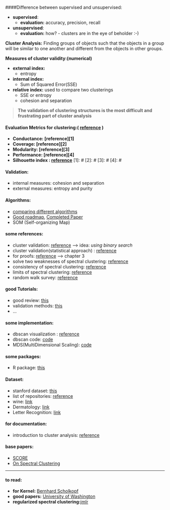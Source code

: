####Difference between supervised and unsupervised:

* **supervised**:
	- **evaluation:** accuracy, precision, recall
* **unsupervised**:
	- **evaluation:** how? - clusters are in the eye of beholder :-)

**Cluster Analysis:** Finding groups of objects such that the objects in a group will be similar to one another and different from the objects in other groups.

**Measures of cluster validity:(numerical)**

* **external index:**
	- entropy
* **internal index:**
	- Sum of Squared Error(SSE)
* **relative index:** used to compare two clusterings
	- SSE or entropy
	- cohesion and separation

> __The validation of clustering structures is the most difficult and frustrating part of cluster analysis__


#### **Evaluation Metrics for clustering:( [reference](#) )**

 * **Conductance: [reference][1]** 
 * **Coverage: [reference][2]**
 * **Modularity: [reference][3]**
 * **Performance: [reference][4]**
 * **Silhouette index : [reference](http://scikit-learn.org/stable/auto_examples/cluster/plot_kmeans_silhouette_analysis.html)**
[1]: #
[2]: #
[3]: #
[4]: #

#### **Validation:**

 * internal measures: cohesion and separation <br>
 * external measures: entropy and purity <br>

#### **Algorithms:**

 * [comparing different algorithms](http://scikit-learn.org/stable/auto_examples/cluster/plot_cluster_comparison.html#example-cluster-plot-cluster-comparison-py)
 * [Good roadmap](http://www.eecs.berkeley.edu/Pubs/TechRpts/2003/CSD-03-1249.pdf), [Completed Paper](http://www.di.ens.fr/~fbach/jmlrfinal_bach06b.pdf)
 * SOM (Self-organizing Map)


#### **some references:**

 * cluster validation: [reference](http://www.cs.kent.edu/~jin/DM08/ClusterValidation.pdf)  --> idea: *using binary search* 
 * cluster validation(statistical approach) : [reference](http://web.itu.edu.tr/sgunduz/courses/verimaden/paper/validity_survey.pdf)
 * for proofs: [reference](http://www.math.iastate.edu/thesisarchive/PhD/LiuSijiaPhDSS11.pdf)  --> chapter 3 
 * solve two weaknesses of spectral clustering: [reference](https://papers.nips.cc/paper/2766-fixing-two-weaknesses-of-the-spectral-method.pdf)
 * consistency of spectral clustering: [reference](http://www.kyb.mpg.de/fileadmin/user_upload/files/publications/pdfs/pdf3199.pdf)
 * limits of spectral clustering: [reference](http://www.kyb.mpg.de/fileadmin/user_upload/files/publications/pdfs/pdf2775.pdf)
 * random walk survey: [reference](http://www.cs.elte.hu/~lovasz/erdos.pdf)


#### **good Tutorials:**

 * good review: [this](http://www.cs.kent.edu/~jin/DM08/cluster.pdf)
 * validation methods: [this](http://www.cs.kent.edu/~jin/DM08/ClusterValidation.pdf)
 * ...



#### **some implementation:**
 
 * dbscan visualization : [reference](http://www.naftaliharris.com/blog/visualizing-dbscan-clustering/)
 * dbscan code: [code](http://scikit-learn.org/stable/auto_examples/cluster/plot_dbscan.html)
 * MDS(MultiDimensional Scaling): [code](http://scikit-learn.org/stable/auto_examples/manifold/plot_mds.html)


#### __some packages:__

 * R package: [this](https://cran.r-project.org/web/packages/clValid/vignettes/clValid.pdf)

#### __Dataset:__

 * stanford dataset: [this](http://snap.stanford.edu/data/)
 * list of repositories: [reference](http://www.datasciencecentral.com/profiles/blogs/top-20-open-data-sources)
 * wine: [link](https://archive.ics.uci.edu/ml/machine-learning-databases/wine/wine.data)
 * Dermatology: [link](http://archive.ics.uci.edu/ml/datasets/Dermatology?ref=datanews.io)
 * Letter Recognition: [link](https://archive.ics.uci.edu/ml/datasets/Letter+Recognition)


#### **for documentation:**

 * introduction to cluster analysis: [reference](http://www-users.cs.umn.edu/~han/dmclass/cluster_survey_10_02_00.pdf)


#### **base papers:**
 * [SCORE](http://www.stat.cmu.edu/tr/SCORE.pdf)
 * [On Spectral Clustering](http://ai.stanford.edu/~ang/papers/nips01-spectral.pdf)

---

#### **to read:**
 * **for Kernel:** [  Bernhard Scholkopf](http://dip.sun.ac.za/~hanno/tw796/lesings/mlss06au_scholkopf_lk.pdf)
 * __good papers:__ [University of Washington](http://www.stat.washington.edu/spectral/)
 * __regularized spectral clustering:__[jmlr](http://www.stat.washington.edu/mmp/Papers/jmlr-reg-super-learning-revised.pdf)


